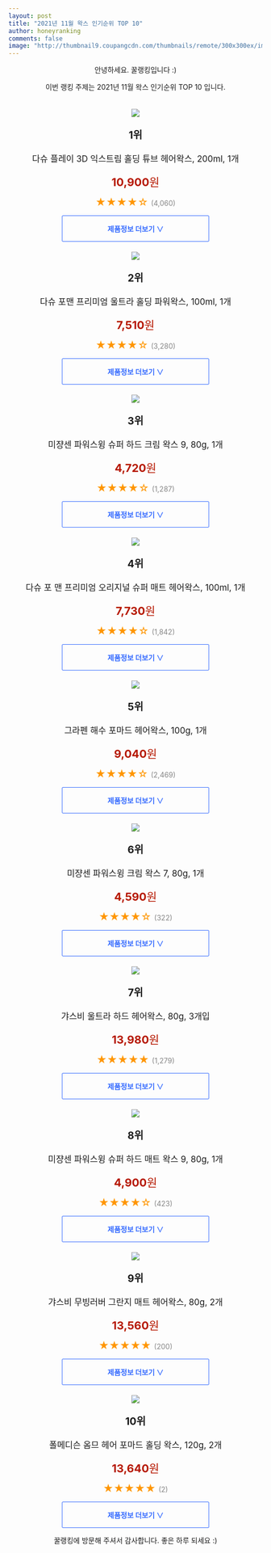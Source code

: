 ```yaml
--- 
layout: post 
title: "2021년 11월 왁스 인기순위 TOP 10" 
author: honeyranking 
comments: false 
image: "http://thumbnail9.coupangcdn.com/thumbnails/remote/300x300ex/image/retail/images/1817201898643702-78fd3bcc-c7a5-4c33-b2ac-989d6065e09d.jpg" 
--- 
```

<p style="text-align: center;">안녕하세요. 꿀랭킹입니다 :)</p> <p style="text-align: center;">이번 랭킹 주제는 2021년 11월 왁스 인기순위 TOP 10 입니다.</p><center><img src="http://thumbnail9.coupangcdn.com/thumbnails/remote/300x300ex/image/retail/images/1817201898643702-78fd3bcc-c7a5-4c33-b2ac-989d6065e09d.jpg" style="margin-top:20px" /></center> <p style="text-align: center; font-size: 20px"><b>1위</b></p> <p style="text-align: center; font-size: 17px">다슈 플레이 3D 익스트림 홀딩 튜브 헤어왁스, 200ml, 1개</p> <p style="text-align: center;"><span style="color: #b61800; font-size: 22px;"><b>10,900</b>원</span></p> <p style="text-align: center;"><span style="color: #ff9600; font-size: 20px;">★★★★☆ </span><span style="color: #878787;">(4,060)</span></p> <center><a href="https://coupa.ng/b9VffU"> <div style="font-size: 14px; display: inline-block; padding: 15px 90px; color: #346aff; border-radius: 2px; border: 1px solid #346aff; cursor: pointer;"><b>제품정보 더보기 &or;</b></div> </a></center><center><img src="http://thumbnail6.coupangcdn.com/thumbnails/remote/300x300ex/image/product/image/vendoritem/2019/02/01/3065719500/24da1709-5a1f-4899-9b57-6811bb8f7303.jpg" style="margin-top:20px" /></center> <p style="text-align: center; font-size: 20px"><b>2위</b></p> <p style="text-align: center; font-size: 17px">다슈 포맨 프리미엄 울트라 홀딩 파워왁스, 100ml, 1개</p> <p style="text-align: center;"><span style="color: #b61800; font-size: 22px;"><b>7,510</b>원</span></p> <p style="text-align: center;"><span style="color: #ff9600; font-size: 20px;">★★★★☆ </span><span style="color: #878787;">(3,280)</span></p> <center><a href="https://coupa.ng/b9VffW"> <div style="font-size: 14px; display: inline-block; padding: 15px 90px; color: #346aff; border-radius: 2px; border: 1px solid #346aff; cursor: pointer;"><b>제품정보 더보기 &or;</b></div> </a></center><center><img src="http://thumbnail6.coupangcdn.com/thumbnails/remote/300x300ex/image/retail/images/158206281879930-20368a17-4eae-4fef-a2d0-d359cd120672.jpg" style="margin-top:20px" /></center> <p style="text-align: center; font-size: 20px"><b>3위</b></p> <p style="text-align: center; font-size: 17px">미쟝센 파워스윙 슈퍼 하드 크림 왁스 9, 80g, 1개</p> <p style="text-align: center;"><span style="color: #b61800; font-size: 22px;"><b>4,720</b>원</span></p> <p style="text-align: center;"><span style="color: #ff9600; font-size: 20px;">★★★★☆ </span><span style="color: #878787;">(1,287)</span></p> <center><a href="https://coupa.ng/b9VffX"> <div style="font-size: 14px; display: inline-block; padding: 15px 90px; color: #346aff; border-radius: 2px; border: 1px solid #346aff; cursor: pointer;"><b>제품정보 더보기 &or;</b></div> </a></center><center><img src="http://thumbnail9.coupangcdn.com/thumbnails/remote/300x300ex/image/retail/images/2017/05/23/17/5/fcecaf95-ebfa-438c-b556-839cc0c031a0.jpg" style="margin-top:20px" /></center> <p style="text-align: center; font-size: 20px"><b>4위</b></p> <p style="text-align: center; font-size: 17px">다슈 포 맨 프리미엄 오리지널 슈퍼 매트 헤어왁스, 100ml, 1개</p> <p style="text-align: center;"><span style="color: #b61800; font-size: 22px;"><b>7,730</b>원</span></p> <p style="text-align: center;"><span style="color: #ff9600; font-size: 20px;">★★★★☆ </span><span style="color: #878787;">(1,842)</span></p> <center><a href="https://coupa.ng/b9VffY"> <div style="font-size: 14px; display: inline-block; padding: 15px 90px; color: #346aff; border-radius: 2px; border: 1px solid #346aff; cursor: pointer;"><b>제품정보 더보기 &or;</b></div> </a></center><center><img src="http://thumbnail10.coupangcdn.com/thumbnails/remote/300x300ex/image/retail/images/21466216533773-7cad2b0a-b89a-455a-88f9-acd6f6261f46.jpg" style="margin-top:20px" /></center> <p style="text-align: center; font-size: 20px"><b>5위</b></p> <p style="text-align: center; font-size: 17px">그라펜 해수 포마드 헤어왁스, 100g, 1개</p> <p style="text-align: center;"><span style="color: #b61800; font-size: 22px;"><b>9,040</b>원</span></p> <p style="text-align: center;"><span style="color: #ff9600; font-size: 20px;">★★★★☆ </span><span style="color: #878787;">(2,469)</span></p> <center><a href=""> <div style="font-size: 14px; display: inline-block; padding: 15px 90px; color: #346aff; border-radius: 2px; border: 1px solid #346aff; cursor: pointer;"><b>제품정보 더보기 &or;</b></div> </a></center><center><img src="http://thumbnail9.coupangcdn.com/thumbnails/remote/300x300ex/image/retail/images/2019/04/20/5/3/b3f7ac00-372a-4883-9a4f-45bb2c81b020.jpg" style="margin-top:20px" /></center> <p style="text-align: center; font-size: 20px"><b>6위</b></p> <p style="text-align: center; font-size: 17px">미쟝센 파워스윙 크림 왁스 7, 80g, 1개</p> <p style="text-align: center;"><span style="color: #b61800; font-size: 22px;"><b>4,590</b>원</span></p> <p style="text-align: center;"><span style="color: #ff9600; font-size: 20px;">★★★★☆ </span><span style="color: #878787;">(322)</span></p> <center><a href="https://coupa.ng/b9VffZ"> <div style="font-size: 14px; display: inline-block; padding: 15px 90px; color: #346aff; border-radius: 2px; border: 1px solid #346aff; cursor: pointer;"><b>제품정보 더보기 &or;</b></div> </a></center><center><img src="http://thumbnail8.coupangcdn.com/thumbnails/remote/300x300ex/image/retail/images/2019/03/20/23/7/1779e6bb-20de-4273-82f5-102b73c96ff3.jpg" style="margin-top:20px" /></center> <p style="text-align: center; font-size: 20px"><b>7위</b></p> <p style="text-align: center; font-size: 17px">갸스비 울트라 하드 헤어왁스, 80g, 3개입</p> <p style="text-align: center;"><span style="color: #b61800; font-size: 22px;"><b>13,980</b>원</span></p> <p style="text-align: center;"><span style="color: #ff9600; font-size: 20px;">★★★★★ </span><span style="color: #878787;">(1,279)</span></p> <center><a href="https://coupa.ng/b9Vff2"> <div style="font-size: 14px; display: inline-block; padding: 15px 90px; color: #346aff; border-radius: 2px; border: 1px solid #346aff; cursor: pointer;"><b>제품정보 더보기 &or;</b></div> </a></center><center><img src="http://thumbnail8.coupangcdn.com/thumbnails/remote/300x300ex/image/retail/images/2019/04/20/5/0/815a02ca-a747-4ad8-9efa-d464a9deb911.jpg" style="margin-top:20px" /></center> <p style="text-align: center; font-size: 20px"><b>8위</b></p> <p style="text-align: center; font-size: 17px">미쟝센 파워스윙 슈퍼 하드 매트 왁스 9, 80g, 1개</p> <p style="text-align: center;"><span style="color: #b61800; font-size: 22px;"><b>4,900</b>원</span></p> <p style="text-align: center;"><span style="color: #ff9600; font-size: 20px;">★★★★☆ </span><span style="color: #878787;">(423)</span></p> <center><a href="https://coupa.ng/b9Vff5"> <div style="font-size: 14px; display: inline-block; padding: 15px 90px; color: #346aff; border-radius: 2px; border: 1px solid #346aff; cursor: pointer;"><b>제품정보 더보기 &or;</b></div> </a></center><center><img src="http://thumbnail9.coupangcdn.com/thumbnails/remote/300x300ex/image/retail/images/2020/09/07/14/4/3b21652d-73ec-40c6-825e-97ceadee5e13.jpg" style="margin-top:20px" /></center> <p style="text-align: center; font-size: 20px"><b>9위</b></p> <p style="text-align: center; font-size: 17px">갸스비 무빙러버 그란지 매트 헤어왁스, 80g, 2개</p> <p style="text-align: center;"><span style="color: #b61800; font-size: 22px;"><b>13,560</b>원</span></p> <p style="text-align: center;"><span style="color: #ff9600; font-size: 20px;">★★★★★ </span><span style="color: #878787;">(200)</span></p> <center><a href="https://coupa.ng/b9Vff6"> <div style="font-size: 14px; display: inline-block; padding: 15px 90px; color: #346aff; border-radius: 2px; border: 1px solid #346aff; cursor: pointer;"><b>제품정보 더보기 &or;</b></div> </a></center><center><img src="http://thumbnail9.coupangcdn.com/thumbnails/remote/300x300ex/image/retail/images/2021/10/06/13/8/6fdeb48c-a797-4f5e-ac18-00a9d819469b.jpg" style="margin-top:20px" /></center> <p style="text-align: center; font-size: 20px"><b>10위</b></p> <p style="text-align: center; font-size: 17px">폴메디슨 옴므 헤어 포마드 홀딩 왁스, 120g, 2개</p> <p style="text-align: center;"><span style="color: #b61800; font-size: 22px;"><b>13,640</b>원</span></p> <p style="text-align: center;"><span style="color: #ff9600; font-size: 20px;">★★★★★ </span><span style="color: #878787;">(2)</span></p> <center><a href="https://coupa.ng/b9Vff7"> <div style="font-size: 14px; display: inline-block; padding: 15px 90px; color: #346aff; border-radius: 2px; border: 1px solid #346aff; cursor: pointer;"><b>제품정보 더보기 &or;</b></div> </a></center> <p style="text-align: center;">꿀랭킹에 방문해 주셔서 감사합니다. 좋은 하루 되세요 :)</p>
